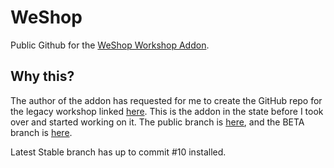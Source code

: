 # WeShop
Public Github for the [WeShop Workshop Addon](https://steamcommunity.com/sharedfiles/filedetails/?id=3372649728).

## Why this?
The author of the addon has requested for me to create the GitHub repo for the legacy workshop linked [here](https://steamcommunity.com/sharedfiles/filedetails/?id=3342435610). This is the addon in the state before I took over and started working on it. The public branch is [here](https://steamcommunity.com/sharedfiles/filedetails/?id=3372649728), and the BETA branch is [here](https://steamcommunity.com/sharedfiles/filedetails/?id=3372597864).

Latest Stable branch has up to commit #10 installed.
